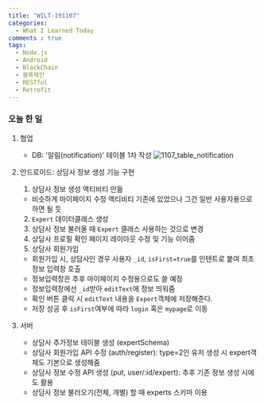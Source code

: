 ```yaml
---
title: "WILT-191107"
categories:
  - What I Learned Today
comments : true
tags:
  - Node.js
  - Android
  - BlockChain
  - 블록체인
  - RESTful
  - Retrofit
---
```


### 오늘 한 일

1. 협업
    - DB: '알림(notification)' 테이블 1차 작성
    ![1107_table_notification](https://user-images.githubusercontent.com/54266900/68369075-cae81000-017c-11ea-866f-f8ab09b2d668.PNG)

2. 안드로이드: 상담사 정보 생성 기능 구현
    1. 상담사 정보 생성 액티비티 만듦
      - 비슷하게 마이페이지 수정 액티비티 기존에 있었으나 그건 일반 사용자용으로 하면 될 듯
    2. `Expert` 데이터클래스 생성
    3. 상담사 정보 불러올 때 `Expert` 클래스 사용하는 것으로 변경
    4. 상담사 프로필 확인 페이지 레이아웃 수정 및 기능 이어줌
    5. 상담사 회원가입
      - 회원가입 시, 상담사인 경우 사용자 `_id`, `isFirst=true`를 인텐트로 붙여 최초 정보 입력창 호출
      - 정보입력창은 추후 마이페이지 수정용으로도 쓸 예정
      - 정보입력창에선 `_id`받아 `editText`에 정보 띄워줌
      - 확인 버튼 클릭 시 `editText` 내용을 `Expert`객체에 저장해준다.
      - 저장 성공 후 `isFirst`여부에 따라 `login` 혹은 `mypage`로 이동

3. 서버
    - 상담사 추가정보 테이블 생성 (expertSchema)
    - 상담사 회원가입 API 수정 (auth/register): type=2인 유저 생성 시 expert객체도 기본으로 생성해줌
    - 상담사 정보 수정 API 생성 (put, user/:id/expert): 추후 기존 정보 생성 시에도 활용 
    - 상담사 정보 불러오기(전체, 개별) 할 때 experts 스키마 이용 


[생활코딩]: https://opentutorials.org/course/3332
[제로초]: https://www.zerocho.com/category/NodeJS/post/593a487c2ed1da0018cff95d
[알기쉬운블록체인]: http://www.kmooc.kr/courses/course-v1:SJCU+SJCU01+2019_2/course/
[gitpage.Markdown.table]: https://help.github.com/en/github/writing-on-github/organizing-information-with-tables "깃허브 도움말 참고"



